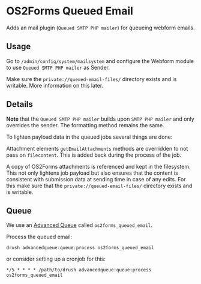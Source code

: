 # OS2Forms Queued Email

Adds an mail plugin (`Queued SMTP PHP mailer`) for queueing webform emails.

## Usage

Go to `/admin/config/system/mailsystem` and configure the Webform module to
use `Queued SMTP PHP mailer` as Sender.

Make sure the `private://queued-email-files/` directory exists
and is writable. More information on this later.

## Details

**Note** that the `Queued SMTP PHP mailer` builds upon `SMTP PHP mailer` and
only overrides the sender. The formatting method remains the same.

To lighten payload data in the queued jobs several things are done:

Attachment elements `getEmailAttachments` methods are overridden to not pass
on `filecontent`. This is added back during the process of the job.

A copy of OS2Forms attachments is referenced and kept in the filesystem.
This not only lightens job payload but also ensures that the content is
consistent with submission data at sending time in case of any edits.
For this make sure that the `private://queued-email-files/` directory exists
and is writable.

## Queue

We use an [Advanced Queue](https://www.drupal.org/project/advancedqueue)
called `os2forms_queued_email`.

Process the queued email:

```shell
drush advancedqueue:queue:process os2forms_queued_email
```

or consider setting up a cronjob for this:

```shell
*/5 * * * * /path/to/drush advancedqueue:queue:process os2forms_queued_email
```
